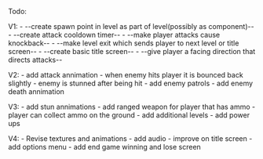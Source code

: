 Todo:

  V1:
    - --create spawn point in level as part of level(possibly as component)--
    - --create attack cooldown timer--
    - --make player attacks cause knockback--
    - --make level exit which sends player to next level or title screen--
    - --create basic title screen--
    - --give player a facing direction that directs attacks--

  V2:
    - add attack annimation
    - when enemy hits player it is bounced back slightly
    - enemy is stunned after being hit
    - add enemy patrols
    - add enemy death annimation

  V3:
    - add stun annimations
    - add ranged weapon for player that has ammo
    - player can collect ammo on the ground
    - add additional levels
    - add power ups

  V4:
    - Revise textures and animations
    - add audio
    - improve on title screen
    - add options menu
    - add end game winning and lose screen